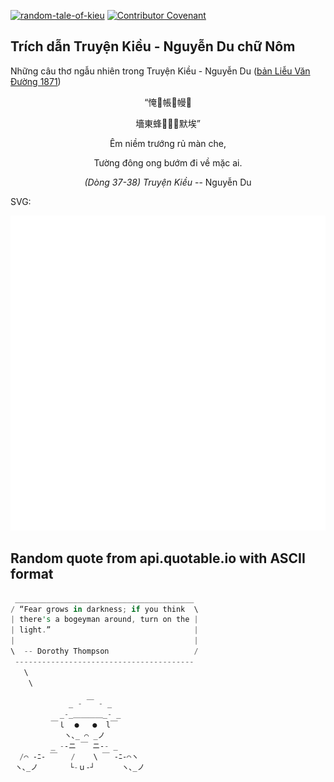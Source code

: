 [![random-tale-of-kieu](https://github.com/huuquyet/random-tale-of-kieu/actions/workflows/random-tale-of-kieu.yml/badge.svg)](https://github.com/huuquyet/random-tale-of-kieu/actions/workflows/random-tale-of-kieu.yml)
[![Contributor Covenant](https://img.shields.io/badge/Contributor%20Covenant-2.1-4baaaa.svg)](.github/CODE_OF_CONDUCT.md "Contributor Covenant 2.1")

## Trích dẫn Truyện Kiều - Nguyễn Du chữ Nôm

Những câu thơ ngẫu nhiên trong Truyện Kiều - Nguyễn Du ([bản Liễu Văn Đường 1871](https://vi.wikisource.org/wiki/Truy%E1%BB%87n_Ki%E1%BB%81u_(b%E1%BA%A3n_Li%E1%BB%85u_V%C4%83n_%C3%90%C6%B0%E1%BB%9Dng_1871)))

<div align="center">
<!-- START_KIEU -->
      <p class="nom">“㤿𧛋帳𢷀幔𩂏</p>
      <p class="nom">墻東蜂𧊉𠫾𧗱默埃”</p>
      <p class="quocngu">Êm niềm trướng rủ màn che,</p>
      <p class="quocngu">Tường đông ong bướm đi về mặc ai.</p>
      <p class="author"><i>(Dòng 37-38) Truyện Kiều</i> -- Nguyễn Du</p>
<!-- END_KIEU -->
</div>

SVG:

<div align="center">
  <img src="./assets/random-kieu.svg" alt="The Tale of Kieu - Nguyen Du">
</div>

## Random quote from api.quotable.io with ASCII format

<!-- START_QUOTE -->
```rust
 ________________________________________
/ “Fear grows in darkness; if you think  \
| there's a bogeyman around, turn on the |
| light.”                                |
|                                        |
\  -- Dorothy Thompson                   /
 ----------------------------------------
   \
    \
  
             _ - ￣ - _
           _-_＿＿＿＿_- _
         ￣ｌ  ●   ●  l￣
            ヽ､_ ⌒ _ノ
         _ -‐ニ ￣ ニ‐- _
  /⌒ ‐ﾆ‐ ￣   /    \ ￣ ‐ﾆ‐⌒ヽ
 ヽ､_ノ       └-ｕ‐┘      ヽ､_ノ
```
<!-- END_QUOTE -->
